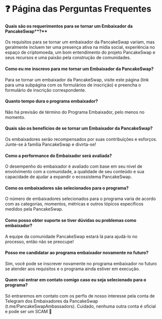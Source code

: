 # ❓ Página das Perguntas Frequentes

#### Quais são os requerimentos para se tornar um Embaixador da PancakeSwap**?** <a href="#what-are-the-requirements-to-become-a-pancakeswap-ambassador" id="what-are-the-requirements-to-become-a-pancakeswap-ambassador"></a>

Os requisitos para se tornar um embaixador da PancakeSwap variam, mas geralmente incluem ter uma presença ativa na mídia social, experiência no espaço de criptomoeda, um bom entendimento do projeto PancakeSwap e seus recursos e uma paixão pela construção de comunidades.

#### **Como eu me inscrevo para me tornar um Embaixador da PancakeSwap?** <a href="#how-do-i-apply-to-become-a-pancakeswap-ambassador" id="how-do-i-apply-to-become-a-pancakeswap-ambassador"></a>

Para se tornar um embaixador da PancakeSwap, visite este página (link para uma subpágina com os formulários de inscrição) e preencha o formulário de inscrição correspondente.

#### Quanto tempo dura o programa embaixador? <a href="#how-long-does-the-ambassador-program-last" id="how-long-does-the-ambassador-program-last"></a>

Não há previsão de término do Programa Embaixador, pelo menos no momento.

#### **Quais são os benefícios de se tornar um Embaixador da PancakeSwap?** <a href="#what-are-the-benefits-of-being-a-pancakeswap-ambassador" id="what-are-the-benefits-of-being-a-pancakeswap-ambassador"></a>

Os embaixadores serão recompensados por suas contribuições e esforços. Junte-se à família PancakeSwap e divirta-se!

#### **Como a performance do Embaixador será avaliada?** <a href="#how-is-ambassador-performance-evaluated" id="how-is-ambassador-performance-evaluated"></a>

O desempenho do embaixador é avaliado com base em seu nível de envolvimento com a comunidade, a qualidade de seu conteúdo e sua capacidade de ajudar a expandir o ecossistema PancakeSwap.

#### **Como os embaixadores são selecionados para o programa?** <a href="#how-many-ambassadors-are-selected-for-the-program" id="how-many-ambassadors-are-selected-for-the-program"></a>

O número de embaixadores selecionados para o programa varia de acordo com as categorias, momentos, métricas e outros tópicos específicos medidos pela PancakeSwap.

#### Como posso obter suporte se tiver dúvidas ou problemas como embaixador? <a href="#how-can-i-get-support-if-i-have-questions-or-issues-as-an-ambassador" id="how-can-i-get-support-if-i-have-questions-or-issues-as-an-ambassador"></a>

A equipe da comunidade PancakeSwap estará lá para ajudá-lo no processo, então não se preocupe!

#### Posso me candidatar ao programa embaixador novamente no futuro? <a href="#can-i-apply-for-the-ambassador-program-again-in-the-future" id="can-i-apply-for-the-ambassador-program-again-in-the-future"></a>

Sim, você pode se inscrever novamente no programa embaixador no futuro se atender aos requisitos e o programa ainda estiver em execução.

#### Quem vai entrar em contato comigo caso eu seja selecionado para o programa? <a href="#who-is-going-to-contact-me-in-case-im-selected-for-the-program" id="who-is-going-to-contact-me-in-case-im-selected-for-the-program"></a>

Só entraremos em contato com os perfis de nosso interesse pela conta de Telegram dos Embaixadores da PancakeSwap (t.me/PancakeSwapAmbassadors). Cuidado, nenhuma outra conta é oficial e pode ser um SCAM 🚨

